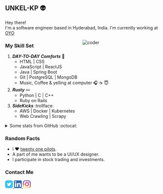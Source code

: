 ## **UNKEL-KP :alien:**
Hey there! <br/>
I'm a software engineer based in Hyderabad, India. 
I'm currently working at [OYO](https://github.com/oyorooms)
<br />


<img src = 'https://github.com/unkel-kp/unkel-kp/blob/master/resources/coder.gif?raw=true' alt = 'coder' width = "50%" height = "30%" align='right'/>

### My Skill Set
1. ***DAY-TO-DAY Comforts*** :cake:
    * HTML | CSS
    * JavaScript | ReactJS
    * Java | Spring Boot
    * Git | PostgreSQL | MongoDB
    * Music, Coffee & yelling at computer :headphones: :coffee: :innocent:
1. ***Rusty*** :zzz:
    * Python | C | C++
    * Ruby on Rails
1. ***SideKicks*** :trollface:
    * AWS | Docker | Kubernetes
    * Web Crawling | Scrapy
    
 <details>
  <summary>Some stats from GitHub :octocat:</summary>
  <br/>
  <p align="left"> <img src="https://github-readme-stats.vercel.app/api?username=unkel-kp&show_icons=true&theme=nord" alt="unkel-kp" />
</details>   

### Random Facts
* I :heart: [twenty one pilots](https://www.youtube.com/channel/UCBQZwaNPFfJ1gZ1fLZpAEGw).
* A part of me wants to be a UI/UX designer.
* I participate in stock trading and investments.

### Contact Me
<a align = "left" href="https://twitter.com/unkel_kp">
  <img alt="Connect on Twitter" width="25px" src="https://github.com/unkel-kp/unkel-kp/blob/master/resources/twitter.svg" />
</a>
<a align = "left" href="https://www.linkedin.com/in/unkel-kp/">
  <img alt="Connect on LinkedIn" width="25px" src="https://github.com/unkel-kp/unkel-kp/blob/master/resources/linkedin.svg" />
</a>
<a align = "left" href="https://www.instagram.com/unkel_kp/">
  <img  alt="Yeah! I've a life beyond tech" width="25px" src="https://github.com/unkel-kp/unkel-kp/blob/master/resources/instagram.svg" />
</a>
